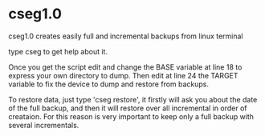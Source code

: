 # cseg1.0
cseg1.0 creates easily full and incremental backups from linux terminal

type cseg to get help about it.

Once you get the script edit and change the BASE variable at line 18 to express your own directory to dump. Then edit at line 24 the TARGET variable to fix the device to dump and restore from backups.

To restore data, just type 'cseg restore', it firstly will ask you about the date of the full backup, and then it will restore over all incremental in order of creataion. For this reason is very important to keep only a full backup with several incrementals.
